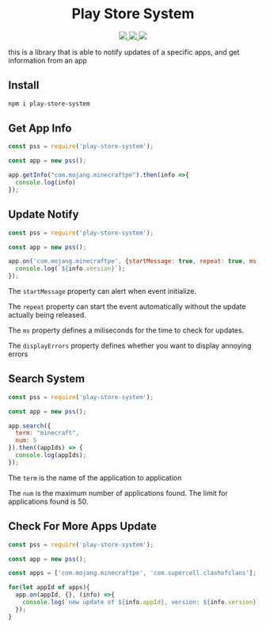 <h1 align="center">Play Store System</h1>

<p align="center">
  <a href="https://npm-stat.com/charts.html?package=play-store-system">
    <img src="https://img.shields.io/npm/dm/play-store-system.svg">
  </a>
  <a href="https://www.npmjs.com/package/play-store-system">
    <img src="https://badge.fury.io/js/play-store-system.svg">
  </a>
  <a href="https://snyk.io/test/github/AtomScript/play-store-system">
    <img src="https://snyk.io/test/github/AtomScript/play-store-system/badge.svg" style="max-width:100%;">
  </a>
</p>
<span align="center">this is a library that is able to notify updates of a specific apps, and get information from an app</span>


## Install
```bash
npm i play-store-system
```

## Get App Info
```javascript
const pss = require('play-store-system');

const app = new pss();

app.getInfo("com.mojang.minecraftpe").then(info =>{
  console.log(info)
});
```


## Update Notify

```javascript
const pss = require('play-store-system');

const app = new pss();

app.on('com.mojang.minecraftpe', {startMessage: true, repeat: true, ms: 100, displayErrors: false}, info => {
  console.log(`${info.version}`);
});
```
The `startMessage` property can alert when event initialize.

The `repeat` property can start the event automatically without the update actually being released.

The `ms` property defines a miliseconds for the time to check for updates.

The `displayErrors` property defines whether you want to display annoying errors


## Search System

```javascript
const pss = require('play-store-system');

const app = new pss();

app.search({
  term: "minecraft",
  num: 5
}).then((appIds) => {
  console.log(appIds);
});
```

The `term` is the name of the application to application

The `num` is the maximum number of applications found. The limit for applications found is 50.


## Check For More Apps Update
``` javascript
const pss = require('play-store-system');

const app = new pss();

const apps = ['com.mojang.minecraftpe', 'com.supercell.clashofclans'];

for(let appId of apps){
  app.on(appId, {}, (info) =>{
    console.log(`new update of ${info.appId}, version: ${info.version}`);
  });
}
```
